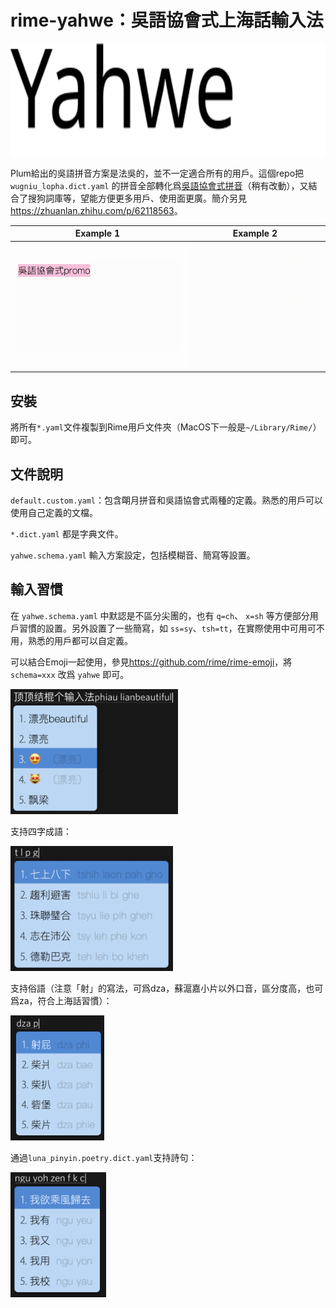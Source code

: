 # rime-yahwe：吳語協會式上海話輸入法

<div style="text-align:center"><img src="./images/logo.svg?sanitize=true" height="180"/></div>

Plum給出的吳語拼音方案是法吳的，並不一定適合所有的用戶。這個repo把 `wugniu_lopha.dict.yaml` 的拼音全部轉化爲[吳語協會式拼音](<http://wu-chinese.com/romanization/>)（稍有改動），又結合了搜狗詞庫等，望能方便更多用戶、使用面更廣。簡介另見<https://zhuanlan.zhihu.com/p/62118563>。

| Example 1                         | Example 2                         |
| --------------------------------- | --------------------------------- |
| ![示例1](./images/gifsample2.gif) | ![示例2](./images/gifsample1.gif) |

## 安裝

將所有`*.yaml`文件複製到Rime用戶文件夾（MacOS下一般是`~/Library/Rime/`）即可。

## 文件說明

`default.custom.yaml`：包含朙月拼音和吳語協會式兩種的定義。熟悉的用戶可以使用自己定義的文檔。

`*.dict.yaml` 都是字典文件。

`yahwe.schema.yaml` 輸入方案設定，包括模糊音、簡寫等設置。

## 輸入習慣

在 `yahwe.schema.yaml` 中默認是不區分尖團的，也有 `q=ch`、 `x=sh` 等方便部分用戶習慣的設置。另外設置了一些簡寫，如 `ss=sy`、`tsh=tt`，在實際使用中可用可不用，熟悉的用戶都可以自定義。

可以結合Emoji一起使用，參見<https://github.com/rime/rime-emoji>，將 `schema=xxx` 改爲 `yahwe` 即可。

<img src="./images/example.png" alt="示例" height="200"/>

支持四字成語：

<img src="./images/chengyu.png" alt="成語" height="200"/>

支持俗語（注意「射」的寫法，可爲dza，蘇滬嘉小片以外口音，區分度高，也可爲za，符合上海話習慣）：

<img src="./images/idiom.png" alt="俗語" height="200"/>

通過`luna_pinyin.poetry.dict.yaml`支持詩句：

<img src="./images/poetry.png" alt="詩句" height="200"/>